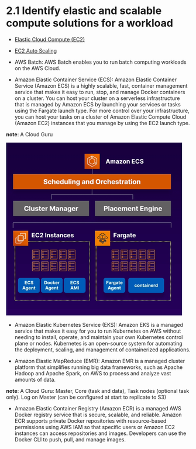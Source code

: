 # 2.1 Identify elastic and scalable compute solutions for a workload

* [Elastic Cloud Compute (EC2)](ec2)

* [EC2 Auto Scaling](ec2-auto-scaling)

* AWS Batch: AWS Batch enables you to run batch computing workloads on the AWS Cloud.

* Amazon Elastic Container Service (ECS): Amazon Elastic Container Service (Amazon ECS) is a highly scalable, fast, container management service that makes it easy to run, stop, and manage Docker containers on a cluster. You can host your cluster on a serverless infrastructure that is managed by Amazon ECS by launching your services or tasks using the Fargate launch type. For more control over your infrastructure, you can host your tasks on a cluster of Amazon Elastic Compute Cloud (Amazon EC2) instances that you manage by using the EC2 launch type.

**note**: A Cloud Guru

![ECS](ecs.png)

* Amazon Elastic Kubernetes Service (EKS): Amazon EKS is a managed service that makes it easy for you to run Kubernetes on AWS without needing to install, operate, and maintain your own Kubernetes control plane or nodes. Kubernetes is an open-source system for automating the deployment, scaling, and management of containerized applications.

* Amazon Elastic MapReduce (EMR): Amazon EMR is a managed cluster platform that simplifies running big data frameworks, such as Apache Hadoop and Apache Spark, on AWS to process and analyze vast amounts of data.

**note**: A Cloud Guru: Master, Core (task and data), Task nodes (optional task only). Log on Master (can be configured at start to replicate to S3)

* Amazon Elastic Container Registry (Amazon ECR) is a managed AWS Docker registry service that is secure, scalable, and reliable. Amazon ECR supports private Docker repositories with resource-based permissions using AWS IAM so that specific users or Amazon EC2 instances can access repositories and images. Developers can use the Docker CLI to push, pull, and manage images.
